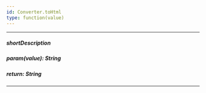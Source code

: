 ```yaml
---
id: Converter.toHtml
type: function(value)
---
```

---
##### shortDescription
<!-- Description goes here -->

##### param(value): String
<!-- Description goes here -->

##### return: String
<!-- Description goes here -->

---
<!-- Description goes here -->